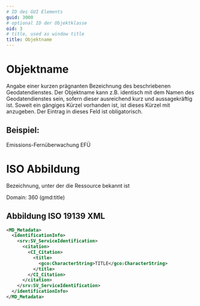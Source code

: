 ```yaml
---
# ID des GUI Elements
guid: 3000
# optional ID der Objektklasse
oid: 3
# title, used as window title
title: Objektname
---
```


# Objektname

Angabe einer kurzen prägnanten Bezeichnung des beschriebenen Geodatendienstes. Der Objektname kann z.B. identisch mit dem Namen des Geodatendienstes sein, sofern dieser ausreichend kurz und aussagekräftig ist. Soweit ein gängiges Kürzel vorhanden ist, ist dieses Kürzel mit anzugeben. Der Eintrag in dieses Feld ist obligatorisch.

## Beispiel:

Emissions-Fernüberwachung EFÜ

# ISO Abbildung

Bezeichnung, unter der die Ressource bekannt ist

Domain: 360 (gmd:title)

## Abbildung ISO 19139 XML

```XML
<MD_Metadata>
  <identificationInfo>
    <srv:SV_ServiceIdentification>
      <citation>
        <CI_Citation>
          <title>
            <gco:CharacterString>TITLE</gco:CharacterString>
          </title>
        </CI_Citation>
      </citation>
    </srv:SV_ServiceIdentification>
  </identificationInfo>
</MD_Metadata>
```
